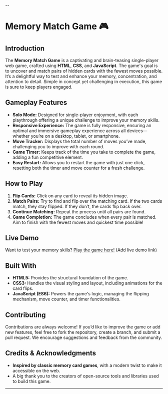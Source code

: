 --

# Memory Match Game 🎮

## Introduction

The **Memory Match Game** is a captivating and brain-teasing single-player web game, crafted using **HTML**, **CSS**, and **JavaScript**. The game's goal is to uncover and match pairs of hidden cards with the fewest moves possible. It’s a delightful way to test and enhance your memory, concentration, and attention to detail. Simple in concept yet challenging in execution, this game is sure to keep players engaged.

## Gameplay Features

- **Solo Mode:** Designed for single-player enjoyment, with each playthrough offering a unique challenge to improve your memory skills.
- **Responsive Experience:** The game is fully responsive, ensuring an optimal and immersive gameplay experience across all devices—whether you’re on a desktop, tablet, or smartphone.
- **Move Tracker:** Displays the total number of moves you’ve made, challenging you to improve with each round.
- **Game Timer:** Keeps track of the time you take to complete the game, adding a fun competitive element.
- **Easy Restart:** Allows you to restart the game with just one click, resetting both the timer and move counter for a fresh challenge.

## How to Play

1. **Flip Cards:** Click on any card to reveal its hidden image.
2. **Match Pairs:** Try to find and flip over the matching card. If the two cards match, they stay flipped. If they don’t, the cards flip back over.
3. **Continue Matching:** Repeat the process until all pairs are found.
4. **Game Completion:** The game concludes when every pair is matched. Aim to finish with the fewest moves and quickest time possible!

## Live Demo

Want to test your memory skills? [Play the game here!](#) (Add live demo link)

## Built With

- **HTML5:** Provides the structural foundation of the game.
- **CSS3:** Handles the visual styling and layout, including animations for the card flips.
- **JavaScript (ES6):** Powers the game's logic, managing the flipping mechanism, move counter, and timer functionalities.

## Contributing

Contributions are always welcome! If you’d like to improve the game or add new features, feel free to fork the repository, create a branch, and submit a pull request. We encourage suggestions and feedback from the community.

## Credits & Acknowledgments

- **Inspired by classic memory card games**, with a modern twist to make it accessible on the web.
- A big thank you to the creators of open-source tools and libraries used to build this game.

---
